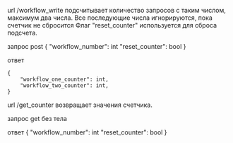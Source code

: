 url /workflow_write подсчитывает количество запросов с таким числом, максимум два числа. Все последующие числа игнорируются, пока счетчик не сбросится
Флаг "reset_counter" используется для сброса подсчета. 

запрос post
    {
        "workflow_number": int
        "reset_counter": bool
    }

ответ

    {
        "workflow_one_counter": int,
        "workflow_two_counter": int,
    }
    

url /get_counter возвращает значения счетчика.

запрос get без тела

ответ
     {
         "workflow_number": int
         "reset_counter": bool
     }
